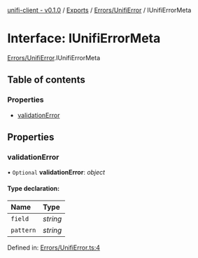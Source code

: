 [unifi-client - v0.1.0](../README.md) / [Exports](../modules.md) / [Errors/UnifiError](../modules/errors_unifierror.md) / IUnifiErrorMeta

# Interface: IUnifiErrorMeta

[Errors/UnifiError](../modules/errors_unifierror.md).IUnifiErrorMeta

## Table of contents

### Properties

- [validationError](errors_unifierror.iunifierrormeta.md#validationerror)

## Properties

### validationError

• `Optional` **validationError**: *object*

#### Type declaration:

Name | Type |
:------ | :------ |
`field` | *string* |
`pattern` | *string* |

Defined in: [Errors/UnifiError.ts:4](https://github.com/thib3113/unifi-client/blob/7789674/src/Errors/UnifiError.ts#L4)
